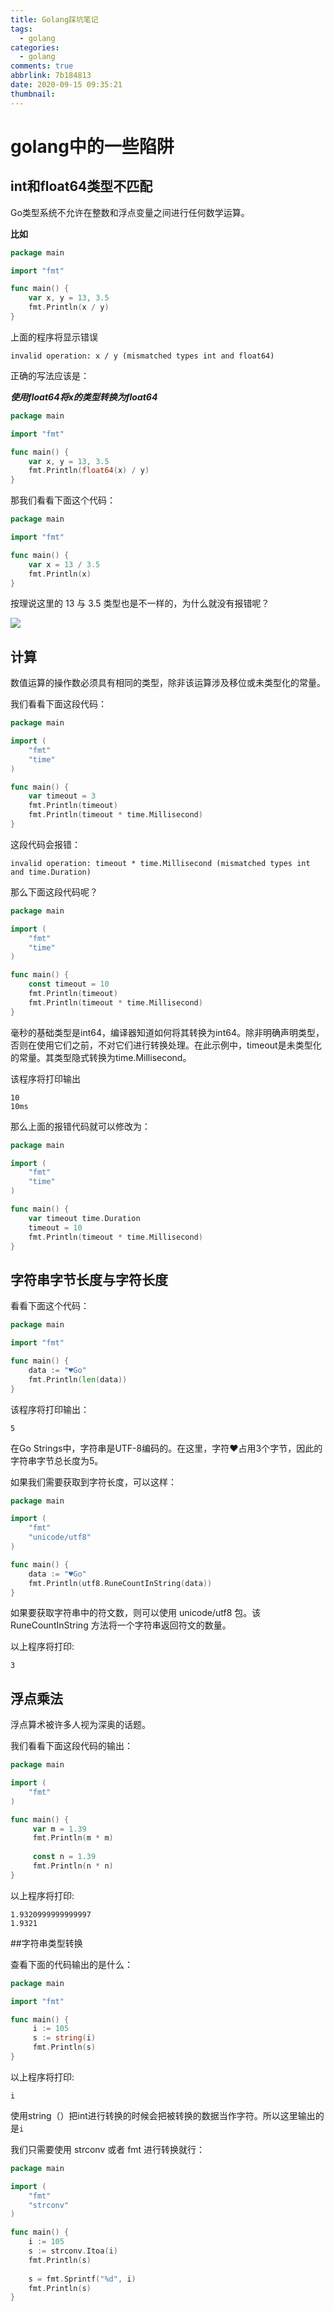 ```yaml
---
title: Golang踩坑笔记
tags:
  - golang
categories:
  - golang
comments: true
abbrlink: 7b184813
date: 2020-09-15 09:35:21
thumbnail:
---
```

# golang中的一些陷阱

## int和float64类型不匹配

Go类型系统不允许在整数和浮点变量之间进行任何数学运算。

**比如**
```go
package main

import "fmt"

func main() {
	var x, y = 13, 3.5
	fmt.Println(x / y)
}

```

上面的程序将显示错误

```shell
invalid operation: x / y (mismatched types int and float64)
```

正确的写法应该是：

***使用float64将x的类型转换为float64***

```go
package main

import "fmt"

func main() {
	var x, y = 13, 3.5
	fmt.Println(float64(x) / y)
}

```

那我们看看下面这个代码：

```go
package main

import "fmt"

func main() {
	var x = 13 / 3.5
	fmt.Println(x)
}

```

按理说这里的 13 与 3.5 类型也是不一样的，为什么就没有报错呢？

![](https://gitee.com/myxy99/pic/raw/master/img/20200915113134.png)

## 计算

数值运算的操作数必须具有相同的类型，除非该运算涉及移位或未类型化的常量。

我们看看下面这段代码：
```go
package main

import (
	"fmt"
	"time"
)

func main() {
	var timeout = 3
	fmt.Println(timeout)
	fmt.Println(timeout * time.Millisecond)
}

```

这段代码会报错：
```
invalid operation: timeout * time.Millisecond (mismatched types int and time.Duration)
```

那么下面这段代码呢？
```go
package main

import (
	"fmt"
	"time"
)

func main() {
	const timeout = 10
	fmt.Println(timeout)
	fmt.Println(timeout * time.Millisecond)
}

```

毫秒的基础类型是int64，编译器知道如何将其转换为int64。除非明确声明类型，否则在使用它们之前，不对它们进行转换处理。在此示例中，timeout是未类型化的常量。其类型隐式转换为time.Millisecond。

该程序将打印输出

```
10
10ms
```

那么上面的报错代码就可以修改为：

```go
package main

import (
	"fmt"
	"time"
)

func main() {
	var timeout time.Duration
	timeout = 10
	fmt.Println(timeout * time.Millisecond)
}

```

## 字符串字节长度与字符长度

看看下面这个代码：

```go
package main

import "fmt"

func main() {
	data := "♥Go"
	fmt.Println(len(data))
}

```

该程序将打印输出：

```
5
```

在Go Strings中，字符串是UTF-8编码的。在这里，字符♥占用3个字节，因此的字符串字节总长度为5。

如果我们需要获取到字符长度，可以这样：

```go
package main

import (
	"fmt"
	"unicode/utf8"
)

func main() {
	data := "♥Go"
	fmt.Println(utf8.RuneCountInString(data))
}

```

如果要获取字符串中的符文数，则可以使用 unicode/utf8 包。该 RuneCountInString 方法将一个字符串返回符文的数量。

以上程序将打印:

```
3
```

## 浮点乘法

浮点算术被许多人视为深奥的话题。

我们看看下面这段代码的输出：
```go
package main

import (
	"fmt"
)

func main() {
	 var m = 1.39
	 fmt.Println(m * m)
	 
	 const n = 1.39
	 fmt.Println(n * n)
}

```

以上程序将打印:

```
1.9320999999999997
1.9321
```

##字符串类型转换

查看下面的代码输出的是什么：
```go
package main

import "fmt"

func main() {
	 i := 105
	 s := string(i)
	 fmt.Println(s)	 
}

```
以上程序将打印:

```
i
```

使用string（）把int进行转换的时候会把被转换的数据当作字符。所以这里输出的是```i```

我们只需要使用 strconv 或者 fmt 进行转换就行：

```go
package main

import (
	"fmt"
	"strconv"
)

func main() {
	i := 105
	s := strconv.Itoa(i)
	fmt.Println(s)
	
	s = fmt.Sprintf("%d", i)
	fmt.Println(s)
}

```